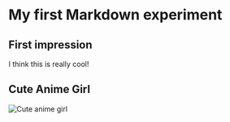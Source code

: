 # My first Markdown experiment
## First impression
I think this is really cool!

## Cute Anime Girl
![Cute anime girl](https://github.com/Exp-Communicate-Using-Markdown-Cohort-1/series-communicate-using-markdown-kio708/assets/66176232/ab6a9c0d-940f-4764-80fa-7f7179f2c4d7)
